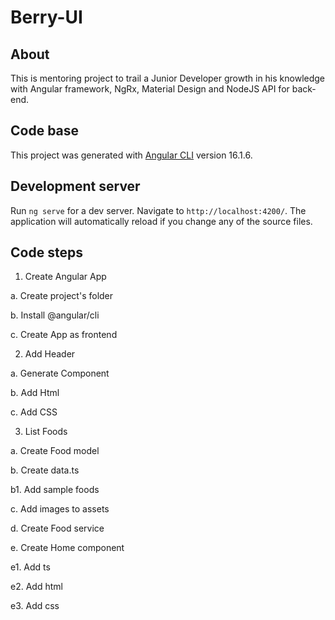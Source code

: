 # Berry-UI

## About

This is mentoring project to trail a Junior Developer growth in his knowledge with Angular framework, NgRx, Material Design and NodeJS API for back-end.

## Code base

This project was generated with [Angular CLI](https://github.com/angular/angular-cli) version 16.1.6.

## Development server

Run `ng serve` for a dev server. Navigate to `http://localhost:4200/`. The application will automatically reload if you change any of the source files.

## Code steps

1. Create Angular App

a. Create project's folder

b. Install @angular/cli

c. Create App as frontend

2. Add Header

a. Generate Component

b. Add Html

c. Add CSS

3. List Foods

a. Create Food model

b. Create data.ts

b1. Add sample foods

c. Add images to assets

d. Create Food service

e. Create Home component

e1. Add ts

e2. Add html

e3. Add css
